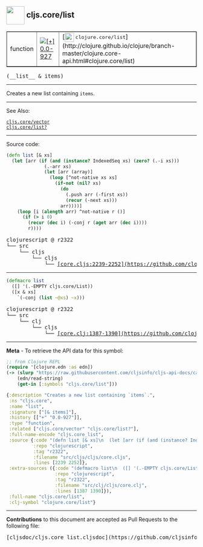 ## <img width="48px" valign="middle" src="http://i.imgur.com/Hi20huC.png"> cljs.core/list

 <table border="1">
<tr>

<td>function</td>
<td><a href="https://github.com/cljsinfo/cljs-api-docs/tree/0.0-927"><img valign="middle" alt="[+] 0.0-927" src="https://img.shields.io/badge/+-0.0--927-lightgrey.svg"></a> </td>
<td>
[<img height="24px" valign="middle" src="http://i.imgur.com/1GjPKvB.png"> <samp>clojure.core/list</samp>](http://clojure.github.io/clojure/branch-master/clojure.core-api.html#clojure.core/list)
</td>
</tr>
</table>

 <samp>
(__list__ & items)<br>
</samp>

---

Creates a new list containing `items`.

---


See Also:

[`cljs.core/vector`](cljs.core_vector.md)<br>
[`cljs.core/list?`](cljs.core_listQMARK.md)<br>

---


Source code:

```clj
(defn list [& xs]
  (let [arr (if (and (instance? IndexedSeq xs) (zero? (.-i xs)))
              (.-arr xs)
              (let [arr (array)]
                (loop [^not-native xs xs]
                  (if-not (nil? xs)
                    (do
                      (.push arr (-first xs))
                      (recur (-next xs)))
                    arr))))]
    (loop [i (alength arr) ^not-native r ()]
      (if (> i 0)
        (recur (dec i) (-conj r (aget arr (dec i))))
        r))))
```

 <pre>
clojurescript @ r2322
└── src
    └── cljs
        └── cljs
            └── <ins>[core.cljs:2239-2252](https://github.com/clojure/clojurescript/blob/r2322/src/cljs/cljs/core.cljs#L2239-L2252)</ins>
</pre>


---

```clj
(defmacro list
  ([] '(.-EMPTY cljs.core/List))
  ([x & xs]
    `(-conj (list ~@xs) ~x)))
```

 <pre>
clojurescript @ r2322
└── src
    └── clj
        └── cljs
            └── <ins>[core.clj:1387-1390](https://github.com/clojure/clojurescript/blob/r2322/src/clj/cljs/core.clj#L1387-L1390)</ins>
</pre>

---

__Meta__ - To retrieve the API data for this symbol:

```clj
;; from Clojure REPL
(require '[clojure.edn :as edn])
(-> (slurp "https://raw.githubusercontent.com/cljsinfo/cljs-api-docs/catalog/cljs-api.edn")
    (edn/read-string)
    (get-in [:symbols "cljs.core/list"]))
```

```clj
{:description "Creates a new list containing `items`.",
 :ns "cljs.core",
 :name "list",
 :signature ["[& items]"],
 :history [["+" "0.0-927"]],
 :type "function",
 :related ["cljs.core/vector" "cljs.core/list?"],
 :full-name-encode "cljs.core_list",
 :source {:code "(defn list [& xs]\n  (let [arr (if (and (instance? IndexedSeq xs) (zero? (.-i xs)))\n              (.-arr xs)\n              (let [arr (array)]\n                (loop [^not-native xs xs]\n                  (if-not (nil? xs)\n                    (do\n                      (.push arr (-first xs))\n                      (recur (-next xs)))\n                    arr))))]\n    (loop [i (alength arr) ^not-native r ()]\n      (if (> i 0)\n        (recur (dec i) (-conj r (aget arr (dec i))))\n        r))))",
          :repo "clojurescript",
          :tag "r2322",
          :filename "src/cljs/cljs/core.cljs",
          :lines [2239 2252]},
 :extra-sources ({:code "(defmacro list\n  ([] '(.-EMPTY cljs.core/List))\n  ([x & xs]\n    `(-conj (list ~@xs) ~x)))",
                  :repo "clojurescript",
                  :tag "r2322",
                  :filename "src/clj/cljs/core.clj",
                  :lines [1387 1390]}),
 :full-name "cljs.core/list",
 :clj-symbol "clojure.core/list"}

```

---

__Contributions__ to this document are accepted as Pull Requests to the following file:

 <pre>
[cljsdoc/cljs.core_list.cljsdoc](https://github.com/cljsinfo/cljs-api-docs/blob/master/cljsdoc/cljs.core_list.cljsdoc)
</pre>

